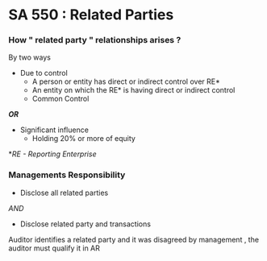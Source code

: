 # SA 550 : Related Parties

### How " related party " relationships arises ?

By two ways 

- Due to control
    - A person or entity has direct or indirect control over RE*
    - An entity on which the RE* is having direct or indirect control
    - Common Control

***OR*** 

- Significant influence
    - Holding 20% or more of equity

**RE - Reporting Enterprise* 

### Managements Responsibility

- Disclose all related parties

*AND* 

- Disclose related party and transactions

Auditor identifies a related party and it was disagreed by management , the auditor must qualify it in AR